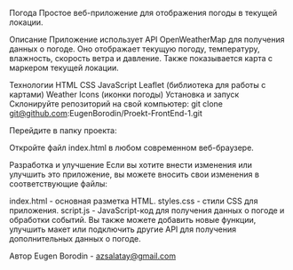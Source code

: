 Погода
Простое веб-приложение для отображения погоды в текущей локации.

Описание
Приложение использует API OpenWeatherMap для получения данных о погоде. Оно отображает текущую погоду, температуру, влажность, скорость ветра и давление. Также показывается карта с маркером текущей локации.

Технологии
HTML
CSS
JavaScript
Leaflet (библиотека для работы с картами)
Weather Icons (иконки погоды)
Установка и запуск
Склонируйте репозиторий на свой компьютер:
git clone git@github.com:EugenBorodin/Proekt-FrontEnd-1.git

Перейдите в папку проекта:

Откройте файл index.html в любом современном веб-браузере.

Разработка и улучшение
Если вы хотите внести изменения или улучшить это приложение, вы можете вносить свои изменения в соответствующие файлы:

index.html - основная разметка HTML.
styles.css - стили CSS для приложения.
script.js - JavaScript-код для получения данных о погоде и обработки событий.
Вы также можете добавить новые функции, улучшить макет или подключить другие API для получения дополнительных данных о погоде.


Автор
Eugen Borodin - azsalatay@gmail.com